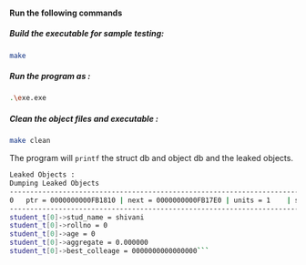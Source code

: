 #### Run the following commands
##### Build the executable for sample testing:

```bash
make
```

##### Run the program as :
```bash
.\exe.exe
```
##### Clean the object files and executable :
```bash
make clean
```


The program will ```printf``` the struct db and object db and the leaked objects.

```bash
Leaked Objects : 
Dumping Leaked Objects
-----------------------------------------------------------------------------------------------------|
0   ptr = 0000000000FB1810 | next = 0000000000FB17E0 | units = 1    | struct_name = student_t  | is_root = FALSE |
-----------------------------------------------------------------------------------------------------|
student_t[0]->stud_name = shivani
student_t[0]->rollno = 0
student_t[0]->age = 0
student_t[0]->aggregate = 0.000000
student_t[0]->best_colleage = 0000000000000000```

